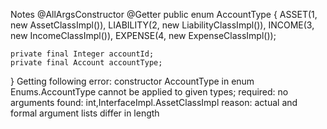 Notes
@AllArgsConstructor
@Getter
public enum AccountType {
    ASSET(1, new AssetClassImpl()),
    LIABILITY(2, new LiabilityClassImpl()),
    INCOME(3, new IncomeClassImpl()),
    EXPENSE(4, new ExpenseClassImpl());

    private final Integer accountId;
    private final Account accountType;
}
Getting following error:
constructor AccountType in enum Enums.AccountType cannot be applied to given types;
  required: no arguments
  found:    int,InterfaceImpl.AssetClassImpl
  reason: actual and formal argument lists differ in length
